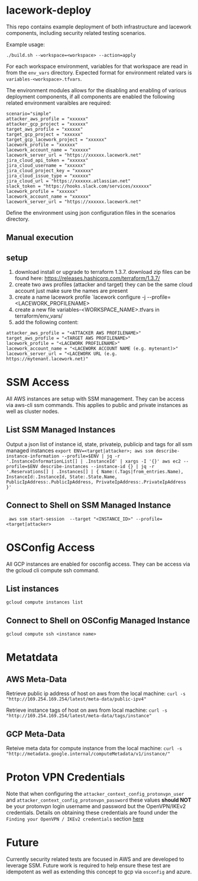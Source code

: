 # lacework-deploy

This repo contains example deployment of both infrastructure and lacework components, including security related testing scenarios.

Example usage:

`./build.sh --workspace=<workspace> --action=apply`

For each workspace environment, variables for that workspace are read in from the `env_vars` directory. Expected format for environment related vars is `variables-<workspace>.tfvars`.

The environment modules allows for the disabling and enabling of various deployment components, if all components are enabled the following related environment varaibles are required:

```
scenario="simple"
attacker_aws_profile = "xxxxxx"
attacker_gcp_project = "xxxxxx"
target_aws_profile = "xxxxxx"
target_gcp_project = "xxxxxx"
target_gcp_lacework_project = "xxxxxx"
lacework_profile = "xxxxxx"
lacework_account_name = "xxxxxx"
lacework_server_url = "https://xxxxxx.lacework.net"
jira_cloud_api_token = "xxxxxx"
jira_cloud_username = "xxxxxx"
jira_cloud_project_key = "xxxxxx"
jira_cloud_issue_type = "xxxxxx"
jira_cloud_url = "https://xxxxxx.atlassian.net"
slack_token = "https://hooks.slack.com/services/xxxxxx"
lacework_profile = "xxxxxx"
lacework_account_name = "xxxxxx"
lacework_server_url = "https://xxxxxx.lacework.net"
```

Define the environment using json configuration files in the scenarios directory.
## Manual execution

## setup
1. download install or upgrade to terraform 1.3.7. download zip files can be found here: https://releases.hashicorp.com/terraform/1.3.7/
2. create two aws profiles (attacker and target) they can be the same cloud account just make sure the names are present
3. create a name lacework profile `lacework configure -j <APIKEY> --profile=<LACEWORK_PROFILENAME>
4. create a new file variables-<WORKSPACE_NAME>.tfvars in terraform/env_vars/
5. add the following content:
```
attacker_aws_profile = "<ATTACKER AWS PROFILENAME>"
target_aws_profile = "<TARGET AWS PROFILENAME>"
lacework_profile = "<LACEWORK PROFILENAME>"
lacework_account_name = "<LACEWORK ACCOUNT NAME (e.g. mytenant)>"
lacework_server_url = "<LACEWORK URL (e.g. https://mytenant.lacework.net)"
```

# SSM Access

All AWS instances are setup with SSM management. They can be access via aws-cli ssm commands. This applies to public and private instances as well as cluster nodes.

## List SSM Managed Instances

Output a json list of instance id, state, privateip, publicip and tags for all ssm managed instances
`export ENV=<target|attacker>; aws ssm describe-instance-information --profile=$ENV | jq -r '.InstanceInformationList[] | .InstanceId' | xargs -I '{}' aws ec2 --profile=$ENV describe-instances --instance-id {} | jq -r '.Reservations[] | .Instances[] | { Name:(.Tags|from_entries.Name), InstanceId:.InstanceId, State:.State.Name, PublicIpAddress:.PublicIpAddress, PrivateIpAddress:.PrivateIpAddress }'`

## Connect to Shell on SSM Managed Instance

` aws ssm start-session  --target "<INSTANCE_ID>" --profile=<target|attacker>`

# OSConfig Access

All GCP instances are enabled for osconfig access. They can be access via the gcloud cli compute ssh command.

## List instances

`gcloud compute instances list`

## Connect to Shell on OSConfig Managed Instance

`gcloud compute ssh <instance name>`

# Metatdata

## AWS Meta-Data

Retrieve public ip address of host on aws from the local machine:
`curl -s "http://169.254.169.254/latest/meta-data/public-ipv4"`

Retrieve instance tags of host on aws from local machine:
`curl -s "http://169.254.169.254/latest/meta-data/tags/instance"`

## GCP Meta-Data

Reteive meta data for compute instance from the local machine:
`curl -s "http://metadata.google.internal/computeMetadata/v1/instance/"`

# Proton VPN Credentials

Note that when configuring the `attacker_context_config_protonvpn_user` and `attacker_context_config_protonvpn_password` these values **should NOT** be your protonvpn login username and password but the OpenVPN/IKEv2 credentials. Details on obtaining these credentials are found under the `Finding your OpenVPN / IKEv2 credentials` section [here](https://protonvpn.com/support/vpn-login/#:~:text=Note%3A%20For%20existing%20Proton%20Mail,the%20top%20right%20hand%20corner.)

# Future

Currently security related tests are focused in AWS and are developed to leverage SSM. Future work is required to help ensure these test are idempotent as well as extending this concept to gcp via `osconfig` and azure.